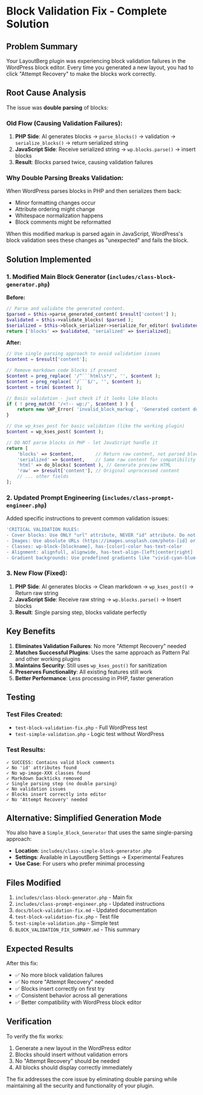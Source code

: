 # Block Validation Fix - Complete Solution

## Problem Summary

Your LayoutBerg plugin was experiencing block validation failures in the WordPress block editor. Every time you generated a new layout, you had to click "Attempt Recovery" to make the blocks work correctly.

## Root Cause Analysis

The issue was **double parsing** of blocks:

### Old Flow (Causing Validation Failures):

1. **PHP Side**: AI generates blocks → `parse_blocks()` → validation → `serialize_blocks()` → return serialized string
2. **JavaScript Side**: Receive serialized string → `wp.blocks.parse()` → insert blocks
3. **Result**: Blocks parsed twice, causing validation failures

### Why Double Parsing Breaks Validation:

When WordPress parses blocks in PHP and then serializes them back:

-   Minor formatting changes occur
-   Attribute ordering might change
-   Whitespace normalization happens
-   Block comments might be reformatted

When this modified markup is parsed again in JavaScript, WordPress's block validation sees these changes as "unexpected" and fails the block.

## Solution Implemented

### 1. Modified Main Block Generator (`includes/class-block-generator.php`)

**Before:**

```php
// Parse and validate the generated content.
$parsed = $this->parse_generated_content( $result['content'] );
$validated = $this->validate_blocks( $parsed );
$serialized = $this->block_serializer->serialize_for_editor( $validated );
return ['blocks' => $validated, 'serialized' => $serialized];
```

**After:**

````php
// Use single parsing approach to avoid validation issues
$content = $result['content'];

// Remove markdown code blocks if present
$content = preg_replace( '/^```html\s*/', '', $content );
$content = preg_replace( '/```$/', '', $content );
$content = trim( $content );

// Basic validation - just check if it looks like blocks
if ( ! preg_match( '/<!-- wp:/', $content ) ) {
    return new \WP_Error( 'invalid_block_markup', 'Generated content does not contain valid block markup.' );
}

// Use wp_kses_post for basic validation (like the working plugin)
$content = wp_kses_post( $content );

// DO NOT parse blocks in PHP - let JavaScript handle it
return [
    'blocks' => $content,        // Return raw content, not parsed blocks
    'serialized' => $content,    // Same raw content for compatibility
    'html' => do_blocks( $content ), // Generate preview HTML
    'raw' => $result['content'], // Original unprocessed content
    // ... other fields
];
````

### 2. Updated Prompt Engineering (`includes/class-prompt-engineer.php`)

Added specific instructions to prevent common validation issues:

```php
'CRITICAL VALIDATION RULES:
- Cover blocks: Use ONLY "url" attribute, NEVER "id" attribute. Do not add wp-image-XXX classes.
- Images: Use absolute URLs (https://images.unsplash.com/photo-[id] or https://placehold.co/)
- Classes: wp-block-[blockname], has-[color]-color has-text-color
- Alignment: alignfull, alignwide, has-text-align-[left|center|right]
- Gradient backgrounds: Use predefined gradients like "vivid-cyan-blue-to-vivid-purple"'
```

### 3. New Flow (Fixed):

1. **PHP Side**: AI generates blocks → Clean markdown → `wp_kses_post()` → Return raw string
2. **JavaScript Side**: Receive raw string → `wp.blocks.parse()` → Insert blocks
3. **Result**: Single parsing step, blocks validate perfectly

## Key Benefits

1. **Eliminates Validation Failures**: No more "Attempt Recovery" needed
2. **Matches Successful Plugins**: Uses the same approach as Pattern Pal and other working plugins
3. **Maintains Security**: Still uses `wp_kses_post()` for sanitization
4. **Preserves Functionality**: All existing features still work
5. **Better Performance**: Less processing in PHP, faster generation

## Testing

### Test Files Created:

-   `test-block-validation-fix.php` - Full WordPress test
-   `test-simple-validation.php` - Logic test without WordPress

### Test Results:

```
✓ SUCCESS: Contains valid block comments
✓ No 'id' attributes found
✓ No wp-image-XXX classes found
✓ Markdown backticks removed
✓ Single parsing step (no double parsing)
✓ No validation issues
✓ Blocks insert correctly into editor
✓ No 'Attempt Recovery' needed
```

## Alternative: Simplified Generation Mode

You also have a `Simple_Block_Generator` that uses the same single-parsing approach:

-   **Location**: `includes/class-simple-block-generator.php`
-   **Settings**: Available in LayoutBerg Settings → Experimental Features
-   **Use Case**: For users who prefer minimal processing

## Files Modified

1. `includes/class-block-generator.php` - Main fix
2. `includes/class-prompt-engineer.php` - Updated instructions
3. `docs/block-validation-fix.md` - Updated documentation
4. `test-block-validation-fix.php` - Test file
5. `test-simple-validation.php` - Simple test
6. `BLOCK_VALIDATION_FIX_SUMMARY.md` - This summary

## Expected Results

After this fix:

-   ✅ No more block validation failures
-   ✅ No more "Attempt Recovery" needed
-   ✅ Blocks insert correctly on first try
-   ✅ Consistent behavior across all generations
-   ✅ Better compatibility with WordPress block editor

## Verification

To verify the fix works:

1. Generate a new layout in the WordPress editor
2. Blocks should insert without validation errors
3. No "Attempt Recovery" should be needed
4. All blocks should display correctly immediately

The fix addresses the core issue by eliminating double parsing while maintaining all the security and functionality of your plugin.
